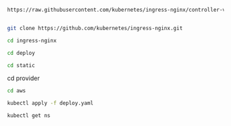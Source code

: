 ```sh
https://raw.githubusercontent.com/kubernetes/ingress-nginx/controller-v1.8.2/deploy/static/provider/aws/
```


```sh

git clone https://github.com/kubernetes/ingress-nginx.git
```
```sh
cd ingress-nginx
```
```sh
cd deploy
```
```sh
cd static
```
cd provider
```sh
cd aws
```
```sh
kubectl apply -f deploy.yaml
```
 ```sh
kubectl get ns
```
